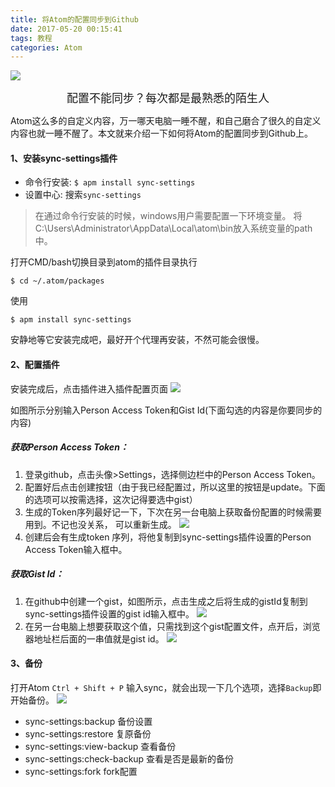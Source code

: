 ```yaml
---
title: 将Atom的配置同步到Github
date: 2017-05-20 00:15:41
tags: 教程
categories: Atom
---
```

![](http://oq6xfel71.bkt.clouddn.com/17-10-3/77941060.jpg)

<center> <font size=4>配置不能同步？每次都是最熟悉的陌生人</font></center >

Atom这么多的自定义内容，万一哪天电脑一睡不醒，和自己磨合了很久的自定义内容也就一睡不醒了。本文就来介绍一下如何将Atom的配置同步到Github上。
<!-- more -->
#### 1、安装sync-settings插件
- 命令行安装: `$ apm install sync-settings`
- 设置中心: 搜索`sync-settings`

> 在通过命令行安装的时候，windows用户需要配置一下环境变量。
> 将C:\Users\Administrator\AppData\Local\atom\bin放入系统变量的path中。


打开CMD/bash切换目录到atom的插件目录执行

    $ cd ~/.atom/packages
使用

    $ apm install sync-settings
安静地等它安装完成吧，最好开个代理再安装，不然可能会很慢。

#### 2、配置插件
安装完成后，点击插件进入插件配置页面
![](http://oq6xfel71.bkt.clouddn.com/17-5-19/81516818-file_1495205135716_3890.png)

如图所示分别输入Person Access Token和Gist Id(下面勾选的内容是你要同步的内容)
##### 获取Person Access Token：
1. 登录github，点击头像>Settings，选择侧边栏中的Person Access Token。
2. 配置好后点击创建按钮（由于我已经配置过，所以这里的按钮是update。下面的选项可以按需选择，这次记得要选中gist）
3. 生成的Token序列最好记一下，下次在另一台电脑上获取备份配置的时候需要用到。不记也没关系， 可以重新生成。
![](http://oq6xfel71.bkt.clouddn.com/17-5-19/28127175-file_1495205833776_143a1.png)
4. 创建后会有生成token 序列，将他复制到sync-settings插件设置的Person Access Token输入框中。

##### 获取Gist Id：
1. 在github中创建一个gist，如图所示，点击生成之后将生成的gistId复制到sync-settings插件设置的gist id输入框中。
![](http://oq6xfel71.bkt.clouddn.com/17-5-19/66274249-file_1495206602160_ce12.png)
2. 在另一台电脑上想要获取这个值，只需找到这个gist配置文件，点开后，浏览器地址栏后面的一串值就是gist id。
![](http://oq6xfel71.bkt.clouddn.com/17-5-19/50195866-file_1495207478799_16ee5.png)

#### 3、备份
打开Atom `Ctrl + Shift + P` 输入sync，就会出现一下几个选项，选择`Backup`即开始备份。
![](http://oq6xfel71.bkt.clouddn.com/17-5-19/99114845-file_1495207600356_df3.png)

- sync-settings:backup 备份设置
- sync-settings:restore 复原备份
- sync-settings:view-backup 查看备份
- sync-settings:check-backup 查看是否是最新的备份
- sync-settings:fork fork配置
